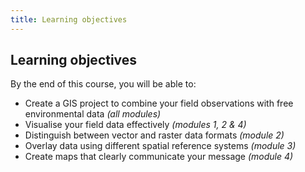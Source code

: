 ```yaml
---
title: Learning objectives
---
```


## Learning objectives
By the end of this course, you will be able to:
- Create a GIS project to combine your field observations with free environmental data *(all modules)*
- Visualise your field data effectively *(modules 1, 2 & 4)*
- Distinguish between vector and raster data formats *(module 2)*
- Overlay data using different spatial reference systems *(module 3)*
- Create maps that clearly communicate your message *(module 4)*

